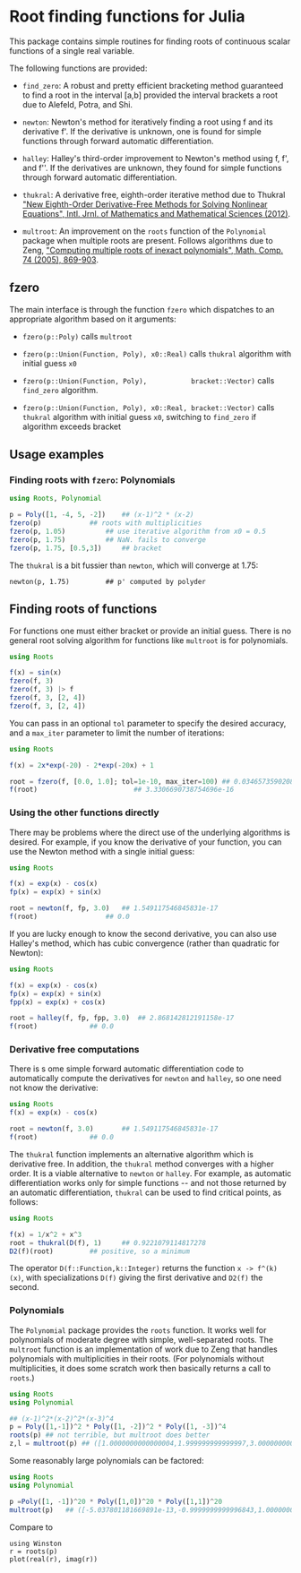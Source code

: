 # Root finding functions for Julia

This package contains simple routines for finding roots of
continuous scalar functions of a single real variable. 


The following functions are provided:

* `find_zero`: A robust and pretty efficient bracketing method guaranteed
  to find a root in the interval [a,b] provided the interval brackets a
  root due to Alefeld, Potra, and Shi.

* `newton`: Newton's method for iteratively finding a root using f and
  its derivative f'. If the derivative is unknown, one is found for
  simple functions through forward automatic differentiation.

* `halley`: Halley's third-order improvement to Newton's method using f,
  f', and f''. If the derivatives are unknown, they found for simple
  functions through forward automatic differentiation.

* `thukral`: A derivative free, eighth-order iterative method due to
  Thukral ["New Eighth-Order Derivative-Free Methods for
  Solving Nonlinear Equations", Intl. Jrnl. of
  Mathematics and Mathematical Sciences
  (2012)](http://www.hindawi.com/journals/ijmms/2012/493456/).

* `multroot`: An improvement on the `roots` function of the
  `Polynomial` package when multiple roots are present. Follows
  algorithms due to Zeng, ["Computing multiple roots of inexact
  polynomials", Math. Comp. 74 (2005),
  869-903](http://www.ams.org/journals/mcom/2005-74-250/S0025-5718-04-01692-8/home.html).

## fzero

The main interface is through the function `fzero` which dispatches to an appropriate algorithm  based on it arguments:

* `fzero(p::Poly)` calls `multroot`

* `fzero(p::Union(Function, Poly), x0::Real)` calls `thukral` algorithm with initial guess `x0`

* `fzero(p::Union(Function, Poly),           bracket::Vector)` calls `find_zero` algorithm.

* `fzero(p::Union(Function, Poly), x0::Real, bracket::Vector)` calls
  `thukral` algorithm with initial guess `x0`, switching to
  `find_zero` if algorithm exceeds bracket

## Usage examples

### Finding roots with `fzero`: Polynomials

```julia
using Roots, Polynomial

p = Poly([1, -4, 5, -2])	## (x-1)^2 * (x-2)
fzero(p)			## roots with multiplicities
fzero(p, 1.05)			## use iterative algorithm from x0 = 0.5
fzero(p, 1.75)			## NaN. fails to converge
fzero(p, 1.75, [0.5,3])		## bracket
```

The `thukral` is a bit fussier than `newton`, which will converge at 1.75:

```
newton(p, 1.75)			## p' computed by polyder
```

## Finding roots of functions

For functions one must either bracket or provide an initial
guess. There is no general root solving algorithm for functions like
`multroot` is for polynomials.


```julia
using Roots

f(x) = sin(x)
fzero(f, 3)
fzero(f, 3) |> f
fzero(f, 3, [2, 4])
fzero(f, 3, [2, 4])
```


You can pass in an optional `tol` parameter to specify the desired
accuracy, and a
`max_iter` parameter to limit the number of iterations:

```julia
using Roots

f(x) = 2x*exp(-20) - 2*exp(-20x) + 1

root = fzero(f, [0.0, 1.0]; tol=1e-10, max_iter=100) ## 0.03465735902085387
f(root)						   ## 3.3306690738754696e-16
```

### Using the other functions directly

There may be problems where the direct use of the underlying
algorithms is desired. For example, if you know the derivative of your
function, you can use the Newton method with a single initial guess:

```julia
using Roots

f(x) = exp(x) - cos(x)
fp(x) = exp(x) + sin(x)

root = newton(f, fp, 3.0)	## 1.549117546845831e-17
f(root)		     		## 0.0
```

If you are lucky enough to know the second derivative, you can also use
Halley's method, which has cubic convergence (rather than quadratic for Newton):

```julia
using Roots

f(x) = exp(x) - cos(x)
fp(x) = exp(x) + sin(x)
fpp(x) = exp(x) + cos(x)

root = halley(f, fp, fpp, 3.0)	## 2.868142812191158e-17
f(root)		 		## 0.0
```

### Derivative free computations

There is s ome simple forward automatic differentiation code to
automatically compute the derivatives for `newton` and `halley`, so
one need not know the derivative:

```julia
using Roots
f(x) = exp(x) - cos(x)

root = newton(f, 3.0)		## 1.549117546845831e-17
f(root)		 		## 0.0
```


The `thukral` function implements an alternative algorithm which is
derivative free. In addition, the `thukral` method converges with a
higher order. It is a viable alternative to `newton` or `halley`.  For
example, as automatic differentiation works only for simple functions
-- and not those returned by an automatic differentiation, `thukral`
can be used to find critical points, as follows:

```julia
using Roots

f(x) = 1/x^2 + x^3
root = thukral(D(f), 1)		## 0.9221079114817278
D2(f)(root)			## positive, so a minimum
```

The operator `D(f::Function,k::Integer)` returns the function `x ->
f^(k)(x)`, with specializations `D(f)` giving the first derivative and
`D2(f)` the second.

### Polynomials

The `Polynomial` package provides the `roots` function. It works well
for polynomials of moderate degree with simple, well-separated
roots. The `multroot` function is an implementation of work due to
Zeng that handles polynomials with multiplicities in their roots. (For
polynomials without multiplicities, it does some scratch work then
basically returns a call to `roots`.)

```julia
using Roots
using Polynomial

## (x-1)^2*(x-2)^2*(x-3)^4
p = Poly([1,-1])^2 * Poly([1, -2])^2 * Poly([1, -3])^4
roots(p) ## not terrible, but multroot does better
z,l = multroot(p) ## ([1.0000000000000004,1.999999999999997,3.0000000000000013],[2,2,4])
```
	
Some reasonably large polynomials can be factored:

```julia
using Roots
using Polynomial

p =Poly([1, -1])^20 * Poly([1,0])^20 * Poly([1,1])^20
multroot(p)   ## ([-5.037801181669891e-13,-0.9999999999996843,1.0000000000000153],[20,20,20])
```

Compare to 

```{execute=false}
using Winston
r = roots(p)
plot(real(r), imag(r))
```
